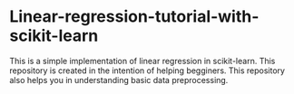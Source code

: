# Linear-regression-tutorial-with-scikit-learn
This is a simple implementation of linear regression in scikit-learn. This repository is created in the intention of helping begginers. This repository also helps you in understanding basic data preprocessing.
